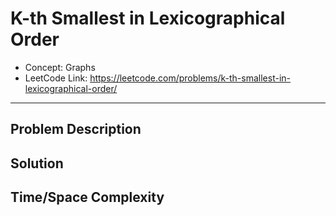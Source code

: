 # K-th Smallest in Lexicographical Order

- Concept: Graphs
- LeetCode Link: https://leetcode.com/problems/k-th-smallest-in-lexicographical-order/

---

## Problem Description

## Solution

## Time/Space Complexity

